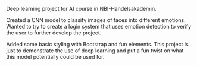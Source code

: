 Deep learning project for AI course in NBI-Handelsakademin. 

Created a CNN model to classify images of faces into different emotions.
Wanted to try to create a login system that uses emotion detection to verify the user to further develop the project.

Added some basic styling with Bootstrap and fun elements. This project is just to demonstrate the use of deep learning and put a fun twist on what this model potentially could be used for.





